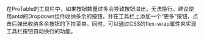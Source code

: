 在ProTable的工具栏中，如果按钮数量过多会导致按钮溢出，无法换行。建议使用antd的Dropdown组件收纳多余的按钮，并在工具栏上添加一个“更多”按钮，点击后弹出收纳多余按钮的下拉菜单。同时，可以通过CSS的flex-wrap属性来实现工具栏按钮自动换行的功能。

